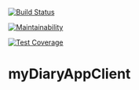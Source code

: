 [![Build Status](https://travis-ci.org/uchemukolo/myDiaryAppClient.svg?branch=staging)](https://travis-ci.org/uchemukolo/myDiaryAppClient)

[![Maintainability](https://api.codeclimate.com/v1/badges/eb04467d7ca1bc4bba5d/maintainability)](https://codeclimate.com/github/uchemukolo/myDiaryAppClient/maintainability)

[![Test Coverage](https://api.codeclimate.com/v1/badges/eb04467d7ca1bc4bba5d/test_coverage)](https://codeclimate.com/github/uchemukolo/myDiaryAppClient/test_coverage)

# myDiaryAppClient
